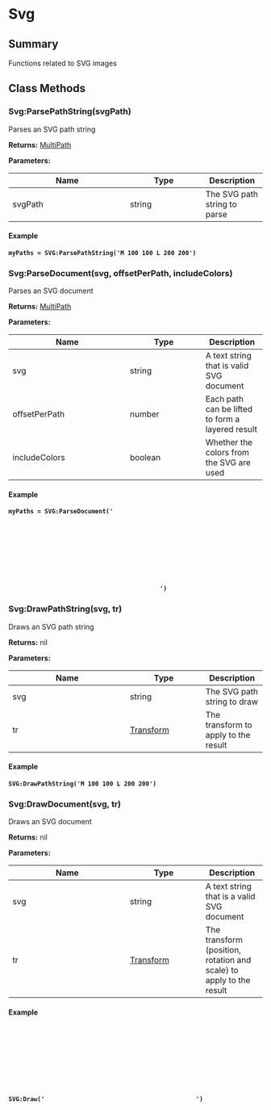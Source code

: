 
# Svg

## Summary
Functions related to SVG images



## Class Methods

        
### Svg:ParsePathString(svgPath)

Parses an SVG path string

**Returns:** <a href="multipath.md">MultiPath</a>


**Parameters:**

<table data-full-width="false">
<thead><tr><th width="217">Name</th><th width="134">Type</th><th>Description</th></tr></thead>
<tbody><tr><td>svgPath</td><td>string</td><td>The SVG path string to parse</td></tr></tbody></table>




#### Example

<pre class="language-lua"><code class="lang-lua"><strong>myPaths = SVG:ParsePathString('M 100 100 L 200 200')</strong></code></pre>




### Svg:ParseDocument(svg, offsetPerPath, includeColors)

Parses an SVG document

**Returns:** <a href="multipath.md">MultiPath</a>


**Parameters:**

<table data-full-width="false">
<thead><tr><th width="217">Name</th><th width="134">Type</th><th>Description</th></tr></thead>
<tbody><tr><td>svg</td><td>string</td><td>A text string that is valid SVG document</td></tr>
<tr><td>offsetPerPath</td><td>number</td><td>Each path can be lifted to form a layered result</td></tr>
<tr><td>includeColors</td><td>boolean</td><td>Whether the colors from the SVG are used</td></tr></tbody></table>




#### Example

<pre class="language-lua"><code class="lang-lua"><strong>myPaths = SVG:ParseDocument('<svg>...</svg>')</strong></code></pre>




### Svg:DrawPathString(svg, tr)

Draws an SVG path string

**Returns:** nil


**Parameters:**

<table data-full-width="false">
<thead><tr><th width="217">Name</th><th width="134">Type</th><th>Description</th></tr></thead>
<tbody><tr><td>svg</td><td>string</td><td>The SVG path string to draw</td></tr>
<tr><td>tr</td><td><a href="transform.md">Transform</a></td><td>The transform to apply to the result</td></tr></tbody></table>




#### Example

<pre class="language-lua"><code class="lang-lua"><strong>SVG:DrawPathString('M 100 100 L 200 200')</strong></code></pre>




### Svg:DrawDocument(svg, tr)

Draws an SVG document

**Returns:** nil


**Parameters:**

<table data-full-width="false">
<thead><tr><th width="217">Name</th><th width="134">Type</th><th>Description</th></tr></thead>
<tbody><tr><td>svg</td><td>string</td><td>A text string that is a valid SVG document</td></tr>
<tr><td>tr</td><td><a href="transform.md">Transform</a></td><td>The transform (position, rotation and scale) to apply to the result</td></tr></tbody></table>




#### Example

<pre class="language-lua"><code class="lang-lua"><strong>SVG:Draw('<svg>...</svg>')</strong></code></pre>



    

